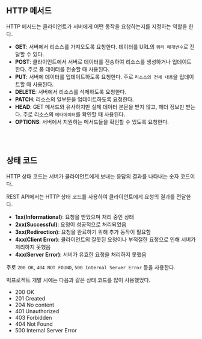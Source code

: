 HTTP 메서드
---
HTTP 메서드는 클라이언트가 서버에게 어떤 동작을 요청하는지를 지정하는 역할을 한다.

- **GET**: 서버에서 리소스를 가져오도록 요청한다. 데이터를 URL의 ``쿼리 매개변수``로 전달할 수 있다.
- **POST**: 클라이언트에서 서버로 데이터를 전송하여 리소스를 생성하거나 업데이트한다. 주로 폼 데이터를 전송할 때 사용된다.
- **PUT**: 서버에 데이터를 업데이트하도록 요청한다. 주로 ``리소스의 전체 내용``을 업데이트할 때 사용된다.
- **DELETE**: 서버에서 리소스를 삭제하도록 요청한다.
- **PATCH**: 리소스의 일부분을 업데이트하도록 요청한다.
- **HEAD**: GET 메서드와 유사하지만 실제 데이터 본문을 받지 않고, 헤더 정보만 받는다. 주로 리소스의 ``메타데이터``를 확인할 때 사용된다.
- **OPTIONS**: 서버에서 지원하는 메서드들을 확인할 수 있도록 요청한다.

<br><br>

상태 코드
---
HTTP 상태 코드는 서버가 클라이언트에게 보내는 응답의 결과를 나타내는 숫자 코드이다.

REST API에서는 HTTP 상태 코드를 사용하여 클라이언트에게 요청의 결과를 전달한다.

- **1xx(Informational)**: 요청을 받았으며 처리 중인 상태
- **2xx(Successful)**: 요청이 성공적으로 처리되었음
- **3xx(Redirection)**: 요청을 완료하기 위해 추가 동작이 필요함
- **4xx(Client Error)**: 클라이언트의 잘못된 요청이나 부적절한 요청으로 인해 서버가 처리하지 못했음
- **4xx(Server Error)**: 서버가 유효한 요청을 처리하지 못했음

주로 ``200 OK``, ``404 NOT FOUND``, ``500 Internal Server Error`` 등을 사용한다.

빅프로젝트 개발 시에는 다음과 같은 상태 코드를 많이 사용했었다.
- 200 OK
- 201 Created
- 204 No content
- 401 Unauthorized
- 403 Forbidden
- 404 Not Found
- 500 Internal Server Error

